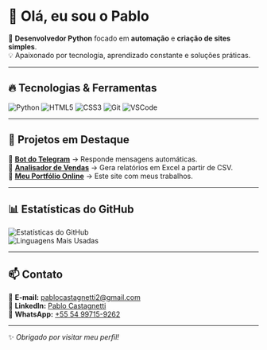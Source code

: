 # 👋 Olá, eu sou o Pablo  

🚀 **Desenvolvedor Python** focado em **automação** e **criação de sites simples**.  
💡 Apaixonado por tecnologia, aprendizado constante e soluções práticas.  

---

## 🔥 Tecnologias & Ferramentas
![Python](https://img.shields.io/badge/Python-3776AB?style=for-the-badge&logo=python&logoColor=white)
![HTML5](https://img.shields.io/badge/HTML5-E34F26?style=for-the-badge&logo=html5&logoColor=white)
![CSS3](https://img.shields.io/badge/CSS3-1572B6?style=for-the-badge&logo=css3&logoColor=white)
![Git](https://img.shields.io/badge/Git-F05032?style=for-the-badge&logo=git&logoColor=white)
![VSCode](https://img.shields.io/badge/VSCode-0078D4?style=for-the-badge&logo=visual%20studio%20code&logoColor=white)

---

## 🌟 Projetos em Destaque
🔹 [**Bot do Telegram**](#) → Responde mensagens automáticas.  
🔹 [**Analisador de Vendas**](#) → Gera relatórios em Excel a partir de CSV.  
🔹 [**Meu Portfólio Online**](#) → Este site com meus trabalhos.  

---

## 📊 Estatísticas do GitHub
![Estatísticas do GitHub](https://github-readme-stats.vercel.app/api?username=pabloct-web&show_icons=true&theme=tokyonight)  
![Linguagens Mais Usadas](https://github-readme-stats.vercel.app/api/top-langs/?username=pabloct-web&layout=compact&theme=tokyonight)

---

## 📫 Contato
📧 **E-mail:** [pablocastagnetti2@gmail.com](mailto:pablocastagnetti2@gmail.com)  
💼 **LinkedIn:** [Pablo Castagnetti](https://www.linkedin.com/in/pablo-castagnetti-525b17361)  
📱 **WhatsApp:** [+55 54 99715-9262](https://wa.me/5554997159262)  

---

✨ *Obrigado por visitar meu perfil!*
